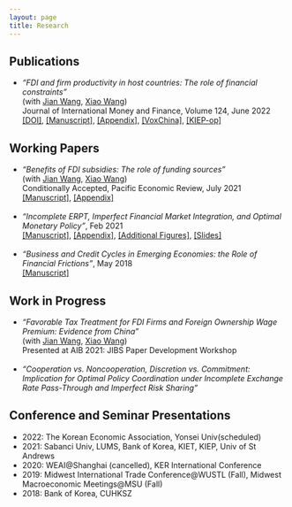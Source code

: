 ```yaml
---
layout: page
title: Research 
---
```


## Publications
* _“FDI and firm productivity in host countries: The role of financial constraints”_ <br>
  (with [Jian Wang](https://jianwang.weebly.com/), [Xiao Wang](https://sites.google.com/site/xiaowangeconomics/)) <br>
  Journal of International Money and Finance, Volume 124, June 2022 <br>
  [[DOI]](https://www.sciencedirect.com/science/article/pii/S0261560622000262?dgcid=coauthor), [[Manuscript]](), [[Appendix]](), [[VoxChina]](http://www.voxchina.org/show-3-221.html), [[KIEP-op]](https://econhanwt.github.io/my_docs/papers/KIEP_opinions_no224.pdf) <br>

## Working Papers
* _“Benefits of FDI subsidies: The role of funding sources”_ <br>
  (with [Jian Wang](https://jianwang.weebly.com/), [Xiao Wang](https://sites.google.com/site/xiaowangeconomics/)) <br>
  Conditionally Accepted, Pacific Economic Review, July 2021 <br> 
  [[Manuscript]](), [[Appendix]]() <br><br>
* _“Incomplete ERPT, Imperfect Financial Market Integration, and Optimal Monetary Policy”_, Feb 2021 <br>
  [[Manuscript]](), [[Appendix]](), [[Additional Figures]](), [[Slides]]() <br><br>
* _“Business and Credit Cycles in Emerging Economies: the Role of Financial Frictions”_, May 2018 <br>
  [[Manuscript]]() <br>
  
## Work in Progress 
* _“Favorable Tax Treatment for FDI Firms and Foreign Ownership Wage Premium: Evidence from China”_ <br>
  (with [Jian Wang](https://jianwang.weebly.com/), [Xiao Wang](https://sites.google.com/site/xiaowangeconomics/)) <br>
  Presented at AIB 2021: JIBS Paper Development Workshop <br><br>
* _“Cooperation vs. Noncooperation, Discretion vs. Commitment: Implication for Optimal Policy Coordination under Incomplete Exchange Rate Pass-Through and Imperfect Risk Sharing”_ <br>

## Conference and Seminar Presentations
* 2022: The Korean Economic Association, Yonsei Univ(scheduled)  
* 2021: Sabanci Univ, LUMS, Bank of Korea, KIET, KIEP, Univ of St Andrews
* 2020: WEAI@Shanghai (cancelled), KER International Conference 
* 2019: Midwest International Trade Conference@WUSTL (Fall), Midwest Macroeconomic Meetings@MSU (Fall) 
* 2018: Bank of Korea, CUHKSZ 
